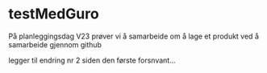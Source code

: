 # testMedGuro
På planleggingsdag V23 prøver vi å samarbeide om å lage et produkt ved å samarbeide gjennom github

legger til endring nr 2 siden den første forsnvant...
